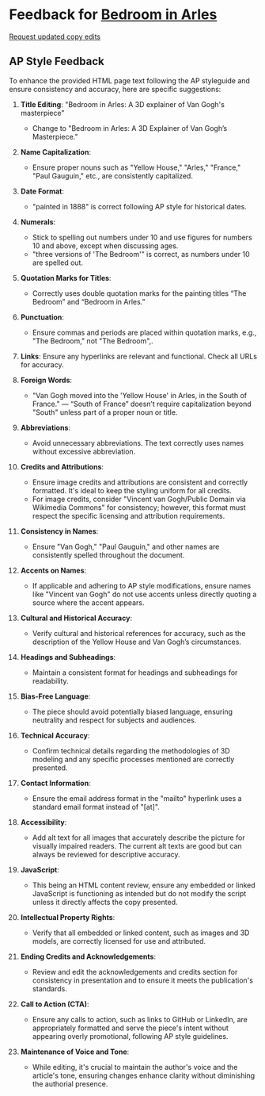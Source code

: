 # Feedback for [Bedroom in Arles](https://radhika3558.github.io/van-gogh-3d/)

[Request updated copy edits](https://github.com/jsoma/data-studio-projects-2024/issues/new/choose)

## AP Style Feedback

To enhance the provided HTML page text following the AP styleguide and ensure consistency and accuracy, here are specific suggestions:

1. **Title Editing**: "Bedroom in Arles: A 3D explainer of Van Gogh's masterpiece"
   - Change to "Bedroom in Arles: A 3D Explainer of Van Gogh’s Masterpiece."

2. **Name Capitalization**:
   - Ensure proper nouns such as "Yellow House," "Arles," "France," "Paul Gauguin," etc., are consistently capitalized.

3. **Date Format**:
   - "painted in 1888" is correct following AP style for historical dates.

4. **Numerals**:
   - Stick to spelling out numbers under 10 and use figures for numbers 10 and above, except when discussing ages.
   - "three versions of 'The Bedroom'" is correct, as numbers under 10 are spelled out.

5. **Quotation Marks for Titles**:
   - Correctly uses double quotation marks for the painting titles “The Bedroom” and “Bedroom in Arles.”

6. **Punctuation**:
   - Ensure commas and periods are placed within quotation marks, e.g., "The Bedroom," not "The Bedroom",.

7. **Links**: Ensure any hyperlinks are relevant and functional. Check all URLs for accuracy.

8. **Foreign Words**:
   - "Van Gogh moved into the 'Yellow House' in Arles, in the South of France." — “South of France” doesn’t require capitalization beyond "South" unless part of a proper noun or title.

9. **Abbreviations**:
   - Avoid unnecessary abbreviations. The text correctly uses names without excessive abbreviation.

10. **Credits and Attributions**:
    - Ensure image credits and attributions are consistent and correctly formatted. It's ideal to keep the styling uniform for all credits.
    - For image credits, consider "Vincent van Gogh/Public Domain via Wikimedia Commons" for consistency; however, this format must respect the specific licensing and attribution requirements.

11. **Consistency in Names**:
    - Ensure "Van Gogh," "Paul Gauguin," and other names are consistently spelled throughout the document.

12. **Accents on Names**:
    - If applicable and adhering to AP style modifications, ensure names like "Vincent van Gogh" do not use accents unless directly quoting a source where the accent appears.

13. **Cultural and Historical Accuracy**:
    - Verify cultural and historical references for accuracy, such as the description of the Yellow House and Van Gogh’s circumstances.

14. **Headings and Subheadings**:
    - Maintain a consistent format for headings and subheadings for readability.

15. **Bias-Free Language**:
    - The piece should avoid potentially biased language, ensuring neutrality and respect for subjects and audiences.

16. **Technical Accuracy**:
    - Confirm technical details regarding the methodologies of 3D modeling and any specific processes mentioned are correctly presented.

17. **Contact Information**:
    - Ensure the email address format in the "mailto" hyperlink uses a standard email format instead of "[at]".

18. **Accessibility**:
    - Add alt text for all images that accurately describe the picture for visually impaired readers. The current alt texts are good but can always be reviewed for descriptive accuracy.

19. **JavaScript**:
    - This being an HTML content review, ensure any embedded or linked JavaScript is functioning as intended but do not modify the script unless it directly affects the copy presented.

20. **Intellectual Property Rights**:
    - Verify that all embedded or linked content, such as images and 3D models, are correctly licensed for use and attributed.

21. **Ending Credits and Acknowledgements**:
    - Review and edit the acknowledgements and credits section for consistency in presentation and to ensure it meets the publication's standards.

22. **Call to Action (CTA)**:
    - Ensure any calls to action, such as links to GitHub or LinkedIn, are appropriately formatted and serve the piece's intent without appearing overly promotional, following AP style guidelines.

23. **Maintenance of Voice and Tone**:
    - While editing, it's crucial to maintain the author's voice and the article's tone, ensuring changes enhance clarity without diminishing the authorial presence.